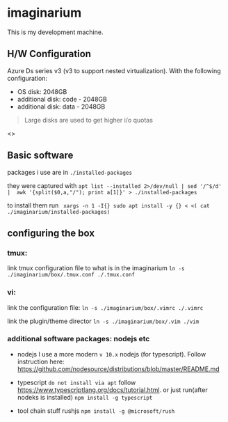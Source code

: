 # imaginarium

This is my development machine.

## H/W Configuration

Azure Ds series v3 (v3 to support nested virtualization). With the following configuration:

- OS disk: 2048GB 
- additional disk: code - 2048GB
- additional disk: data - 2048GB

> Large disks are used to get higher i/o quotas 

<<TODO MOUNT UNIT FILES>>

## Basic software
packages i use are in `./installed-packages`

they were captured with
`apt list --installed 2>/dev/null | sed '/^$/d' |  awk '{split($0,a,"/"); print a[1]}' > ./installed-packages`

to install them run
` xargs -n 1 -I{} sudo apt install -y {} < <( cat ./imaginarium/installed-packages)`


## configuring the box

### tmux:
link tmux configuration file to what is in the imaginarium
`ln -s ./imaginarium/box/.tmux.conf ./.tmux.conf`

### vi:
link the configuration file:
`ln -s ./imaginarium/box/.vimrc ./.vimrc`

link the plugin/theme director
`ln -s ./imaginarium/box/.vim ./vim`



### additional software packages: nodejs etc

- nodejs
I use a more modern `v 10.x` nodejs (for typescript). Follow instruction here: https://github.com/nodesource/distributions/blob/master/README.md

- typescript
`do not install via apt` follow https://www.typescriptlang.org/docs/tutorial.html. or just run(after nodeks is installed) `npm install -g typescript`

- tool chain stuff 
rushjs `npm install -g @microsoft/rush` 
